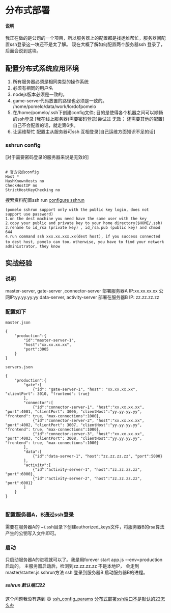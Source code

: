 # 分布式部署

#### 说明

我正在做的是公司的一个项目，所以服务器上的配置都是找运维帮忙，服务器间配置ssh登录这一块还不是太了解。
现在大概了解如何配置两个服务器ssh 登录了，后面会说到这块。

## 配置分布式系统应用环境

1. 所有服务器必须是相同类型的操作系统
2. 必须有相同的用户名
3. nodejs版本必须是一致的。 
4. game-server代码放置的路径也必须是一致的。 /home/pomelo/data/work/lordofpomelo
5. 在/home/pomelo/.ssh下创建config文件; 目的是使得各个机器之间可以顺畅的ssh登录 [我在线上服务器(需要密码登录)尝试过 无效； 还需要其他的配置]
   自己不会配置的话，就走第6步。
6. 让运维帮忙 配置主从服务器可ssh 互相登录[自己运维方面知识不足的话]


### sshrun config
[对于需要密码登录的服务器来说是无效的]
```

# 官方说的config
Host *
HashKnownHosts no
CheckHostIP no
StrictHostKeyChecking no

```

搜索资料配置ssh run
[configure sshrun](https://github.com/NetEase/pomelo/issues/693)

```
(pomelo sshrun support only with the public key login, does not support use password)
1.on the dest machine you need have the same user with the key
2.copy your public and private key to your home directory($HOME/.ssh)
3.rename to id_rsa (private key) , id_rsa.pub (public key) and chmod 644
4.run command ssh xxx.xx.xxx.xx(dest host), if you success connected to dest host, pomelo can too，otherwise, you have to find your network administrator, they know

```


## 实战经验

### 说明
master-server, gate-server ,connector-server 部署服务器A IP:xx.xx.xx.xx  公网IP:yy.yy.yy.yy
data-server, activity-server 部署在服务器B IP: zz.zz.zz.zz

### 配置如下

```
master.json

{
    "production":{
        "id":"master-server-1",
        "host":"xx.xx.xx.xx",
        "port":3005
    }
}

servers.json

{
    "production":{
        "gate":[
            {"id": "gate-server-1", "host": "xx.xx.xx.xx", "clientPort": 3010, "frontend": true}
        ],
        "connector":[
            {"id":"connector-server-1", "host":"xx.xx.xx.xx", "port":4001, "clientPort": 3006, "clientHost":"yy.yy.yy.yy", "frontend": true, "max-connections":1000},
            {"id":"connector-server-2", "host":"xx.xx.xx.xx", "port":4002, "clientPort": 3007, "clientHost":"yy.yy.yy.yy", "frontend": true, "max-connections":1000},
            {"id":"connector-server-3", "host":"xx.xx.xx.xx", "port":4003, "clientPort": 3008, "clientHost":"yy.yy.yy.yy", "frontend": true, "max-connections":1000}
        ],
        "data":[
            {"id":"data-server-1", "host":"zz.zz.zz.zz", "port":5000}
        ],
        "activity":[
            {"id":"activity-server-1", "host":"zz.zz.zz.zz", "port":6000},
            {"id":"activity-server-2", "host":"zz.zz.zz.zz", "port":6001}
        ]
    }
}


```

### 配置服务器A，B通过ssh登录
需要在服务器A的 ~/.ssh目录下创建authorized_keys文件，将服务器B的rsa算法产生的公钥写入文件即可。

### 启动
只启动服务器A的进程就可以了。我是用forever start app.js --env=production启动的。
主服务器启动后，检测到zz.zz.zz.zz 不是本地IP， 会走到master/starter.js sshrun方法 ssh 登录到服务器B 启动服务器B的进程。

##### sshrun 默认端口22
这个问题我没有遇到 😄
[ssh_config_params](http://nodejs.netease.com/topic/5355d7f4ccd0c8ef284bd70a)
[分布式部署ssh端口不是默认的22怎么办](https://github.com/NetEase/pomelo-cn/issues/260)


